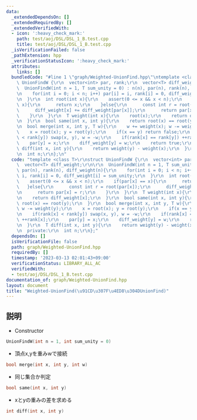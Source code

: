 ```yaml
---
data:
  _extendedDependsOn: []
  _extendedRequiredBy: []
  _extendedVerifiedWith:
  - icon: ':heavy_check_mark:'
    path: test/aoj/DSL/DSL_1_B.test.cpp
    title: test/aoj/DSL/DSL_1_B.test.cpp
  _isVerificationFailed: false
  _pathExtension: hpp
  _verificationStatusIcon: ':heavy_check_mark:'
  attributes:
    links: []
  bundledCode: "#line 1 \"graph/Weighted-UnionFind.hpp\"\ntemplate <class T>\r\nstruct\
    \ UnionFindW {\r\n  vector<int> par, rank;\r\n  vector<T> diff_weight;\r\n\r\n\
    \  UnionFindW(int n = 1, T sum_unity = 0) : n(n), par(n), rank(n), diff_weight(n){\r\
    \n    for(int i = 0; i < n; i++) par[i] = i, rank[i] = 0, diff_weight[i] = sum_unity;\r\
    \n  }\r\n  int root(int x){\r\n    assert(0 <= x && x < n);\r\n    if(par[x] ==\
    \ x){\r\n      return x;\r\n    }else{\r\n      const int r = root(par[x]);\r\n\
    \      diff_weight[x] += diff_weight[par[x]];\r\n      return par[x] = r;\r\n\
    \    }\r\n  }\r\n  T weight(int x){\r\n    root(x);\r\n    return diff_weight[x];\r\
    \n  }\r\n  bool same(int x, int y){\r\n    return root(x) == root(y);\r\n  }\r\
    \n  bool merge(int x, int y, T w){\r\n    w += weight(x); w -= weight(y);\r\n\
    \    x = root(x); y = root(y);\r\n    if(x == y) return false;\r\n    if(rank[x]\
    \ < rank[y]) swap(x, y), w = -w;\r\n    if(rank[x] == rank[y]) ++rank[x];\r\n\
    \    par[y] = x;\r\n    diff_weight[y] = w;\r\n    return true;\r\n  }\r\n  T\
    \ diff(int x, int y){\r\n    return weight(y) - weight(x);\r\n  }\r\n  private:\r\
    \n  int n;\r\n};\n"
  code: "template <class T>\r\nstruct UnionFindW {\r\n  vector<int> par, rank;\r\n\
    \  vector<T> diff_weight;\r\n\r\n  UnionFindW(int n = 1, T sum_unity = 0) : n(n),\
    \ par(n), rank(n), diff_weight(n){\r\n    for(int i = 0; i < n; i++) par[i] =\
    \ i, rank[i] = 0, diff_weight[i] = sum_unity;\r\n  }\r\n  int root(int x){\r\n\
    \    assert(0 <= x && x < n);\r\n    if(par[x] == x){\r\n      return x;\r\n \
    \   }else{\r\n      const int r = root(par[x]);\r\n      diff_weight[x] += diff_weight[par[x]];\r\
    \n      return par[x] = r;\r\n    }\r\n  }\r\n  T weight(int x){\r\n    root(x);\r\
    \n    return diff_weight[x];\r\n  }\r\n  bool same(int x, int y){\r\n    return\
    \ root(x) == root(y);\r\n  }\r\n  bool merge(int x, int y, T w){\r\n    w += weight(x);\
    \ w -= weight(y);\r\n    x = root(x); y = root(y);\r\n    if(x == y) return false;\r\
    \n    if(rank[x] < rank[y]) swap(x, y), w = -w;\r\n    if(rank[x] == rank[y])\
    \ ++rank[x];\r\n    par[y] = x;\r\n    diff_weight[y] = w;\r\n    return true;\r\
    \n  }\r\n  T diff(int x, int y){\r\n    return weight(y) - weight(x);\r\n  }\r\
    \n  private:\r\n  int n;\r\n};"
  dependsOn: []
  isVerificationFile: false
  path: graph/Weighted-UnionFind.hpp
  requiredBy: []
  timestamp: '2023-03-13 02:01:43+09:00'
  verificationStatus: LIBRARY_ALL_AC
  verifiedWith:
  - test/aoj/DSL/DSL_1_B.test.cpp
documentation_of: graph/Weighted-UnionFind.hpp
layout: document
title: "Weighted-UnionFind(\u91CD\u307F\u4ED8\u304DUnionFind)"
---
```


## 説明

- Constructor
```cpp
UnionFindW(int n = 1, int sum_unity = 0)
```

- 頂点x,yを重みwで接続
```cpp
bool merge(int x, int y, int w)
```

- 同じ集合か判定
```cpp
bool same(int x, int y)
```

- xとyの重みの差を求める
```cpp
int diff(int x, int y)
```
